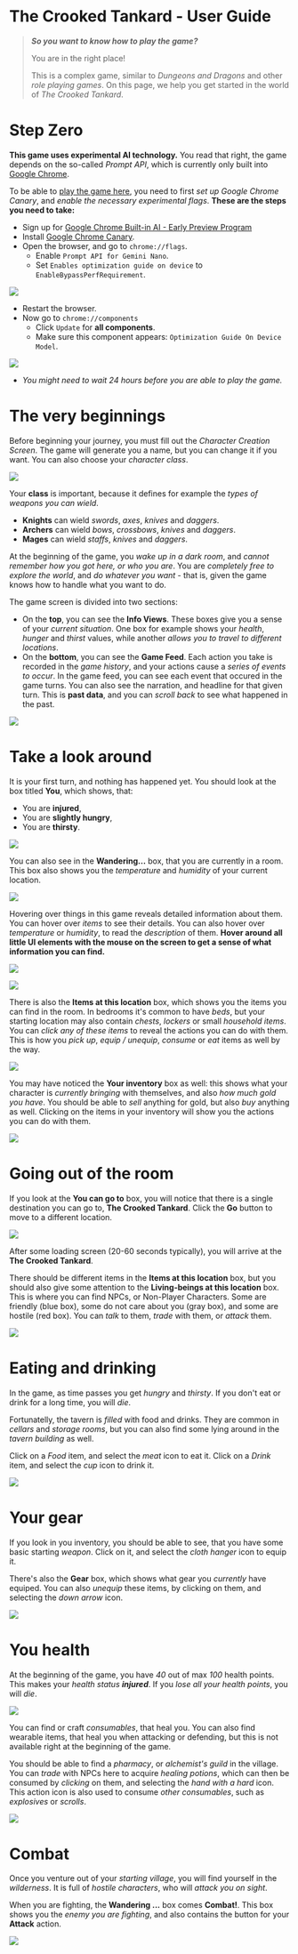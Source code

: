 # The Crooked Tankard - User Guide

> ***So you want to know how to play the game?***
> 
> You are in the right place!
> 
> This is a complex game, similar to _Dungeons and Dragons_ and other _role playing games_. On this page, we help you get started in the world of _The Crooked Tankard_.

# Step Zero

**This game uses experimental AI technology.** You read that right, the game depends on the so-called _Prompt API_, which is currently only built into [Google Chrome](https://www.google.com/chrome/).

To be able to [play the game here](https://crooked-tankard.siocode.hu), you need to first _set up Google Chrome Canary_, and _enable the necessary experimental flags_. **These are the steps you need to take:**

* Sign up for [Google Chrome Built-in AI - Early Preview Program](https://docs.google.com/forms/d/e/1FAIpQLSfZXeiwj9KO9jMctffHPym88ln12xNWCrVkMY_u06WfSTulQg/viewform)
* Install [Google Chrome Canary](https://www.google.com/chrome/canary/).
* Open the browser, and go to `chrome://flags`.
    * Enable `Prompt API for Gemini Nano`.
    * Set `Enables optimization guide on device` to `EnableBypassPerfRequirement`.

![](./images/chrome-flags.png)

* Restart the browser.
* Now go to `chrome://components`
    * Click `Update` for **all components**.
    * Make sure this component appears: `Optimization Guide On Device Model`.

![](./images/chrome-components.png)

* _You might need to wait 24 hours before you are able to play the game._

# The very beginnings

Before beginning your journey, you must fill out the _Character Creation Screen_. The game will generate you a name, but you can change it if you want. You can also choose your _character class_.

![](./images/game-character-creation.png)

Your **class** is important, because it defines for example the _types of weapons you can wield_.

* **Knights** can wield _swords_, _axes_, _knives_ and _daggers_.
* **Archers** can wield _bows_, _crossbows_, _knives_ and _daggers_.
* **Mages** can wield _staffs_, _knives_ and _daggers_.

At the beginning of the game, you _wake up in a dark room_, and _cannot remember how you got here, or who you are_. You are _completely free to explore the world_, and _do whatever you want_ - that is, given the game knows how to handle what you want to do.

The game screen is divided into two sections:

* On the **top**, you can see the **Info Views**. These boxes give you a sense of your _current situation_. One box for example shows your _health_, _hunger_ and _thirst_ values, while another _allows you to travel to different locations_.
* On the **bottom**, you can see the **Game Feed**. Each action you take is recorded in the _game history_, and your actions cause a _series of events to occur_. In the game feed, you can see each event that occured in the game turns. You can also see the narration, and headline for that given turn. This is **past data**, and you can _scroll back_ to see what happened in the past.

![](./images/game-split-screen.png)

# Take a look around

It is your first turn, and nothing has happened yet. You should look at the box titled **You**, which shows, that:

* You are **injured**,
* You are **slightly hungry**,
* You are **thirsty**.

![](./images/game-box-you.png)

You can also see in the **Wandering...** box, that you are currently in a room. This box also shows you the _temperature_ and _humidity_ of your current location.

![](./images/game-box-wandering.png)

Hovering over things in this game reveals detailed information about them. You can hover over _items_ to see their details. You can also hover over _temperature_ or _humidity_, to read the _description_ of them. **Hover around all little UI elements with the mouse on the screen to get a sense of what information you can find.**

![](./images/game-hover-1.png)

![](./images/game-hover-2.png)

There is also the **Items at this location** box, which shows you the items you can find in the room. In bedrooms it's common to have _beds_, but your starting location may also contain _chests_, _lockers_ or small _household items_. You can _click any of these items_ to reveal the actions you can do with them. This is how you _pick up_, _equip / unequip_, _consume_ or _eat_ items as well by the way.

![](./images/game-item-actions.png)

You may have noticed the **Your inventory** box as well: this shows what your character is _currently bringing_ with themselves, and also _how much gold you have_. You should be able to _sell_ anything for gold, but also _buy_ anything as well. Clicking on the items in your inventory will show you the actions you can do with them.

![](./images/game-inventory.png)

# Going out of the room

If you look at the **You can go to** box, you will notice that there is a single destination you can go to, **The Crooked Tankard**. Click the **Go** button to move to a different location.

![](./images/game-box-travel.png)

After some loading screen (20-60 seconds typically), you will arrive at the **The Crooked Tankard**.

There should be different items in the **Items at this location** box, but you should also give some attention to the **Living-beings at this location** box. This is where you can find NPCs, or Non-Player Characters. Some are friendly (blue box), some do not care about you (gray box), and some are hostile (red box). You can _talk_ to them, _trade_ with them, or _attack_ them.

![](./images/game-box-npcs.png)

# Eating and drinking

In the game, as time passes you get _hungry_ and _thirsty_. If you don't eat or drink for a long time, you will _die_.

Fortunatelly, the tavern is _filled_ with food and drinks. They are common in _cellars_ and _storage rooms_, but you can also find some lying around in the _tavern building_ as well.

Click on a _Food_ item, and select the _meat_ icon to eat it. Click on a _Drink_ item, and select the _cup_ icon to drink it.

![](./images/game-drink.png)

# Your gear

If you look in you inventory, you should be able to see, that you have some basic starting _weapon_. Click on it, and select the _cloth hanger_ icon to equip it.

There's also the **Gear** box, which shows what gear you _currently_ have equiped. You can also _unequip_ these items, by clicking on them, and selecting the _down arrow_ icon.

![](./images/game-box-gear.png)

# You health

At the beginning of the game, you have _40_ out of max _100_ health points. This makes your _health status **injured**_. If you _lose all your health points_, you will _die_.

![](./images/game-healthbar.png)

You can find or craft _consumables_, that heal you. You can also find wearable items, that heal you when attacking or defending, but this is not available right at the beginning of the game.

You should be able to find a _pharmacy_, or _alchemist's guild_ in the village. You can _trade_ with NPCs here to acquire _healing potions_, which can then be consumed by _clicking_ on them, and selecting the _hand with a hard_ icon. This action icon is also used to consume _other consumables_, such as _explosives_ or _scrolls_.

![](./images/game-consume.png)

# Combat

Once you venture out of your _starting village_, you will find yourself in the _wilderness_. It is full of _hostile characters_, who will _attack you on sight_.

When you are fighting, the **Wandering ...** box comes **Combat!**. This box shows you the _enemy you are fighting_, and also contains the button for your **Attack** action.

![](./images/game-combat.png)
